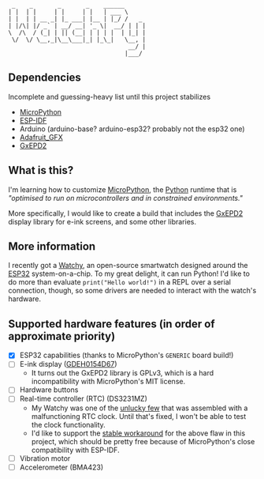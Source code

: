 ```
 _    _       _       _    ______
| |  | |     | |     | |   | ___ \
| |  | | __ _| |_ ___| |__ | |_/ /   _
| |/\| |/ _` | __/ __| '_ \|  __/ | | |
\  /\  / (_| | || (__| | | | |  | |_| |
 \/  \/ \__,_|\__\___|_| |_\_|   \__, |
                                  __/ |
                                 |___/
```

## Dependencies

Incomplete and guessing-heavy list until this project stabilizes

* [MicroPython](http://micropython.org/)
* [ESP-IDF](https://github.com/espressif/esp-idf)
* Arduino (arduino-base? arduino-esp32? probably not the esp32 one)
* [Adafruit_GFX](https://github.com/adafruit/Adafruit-GFX-Library)
* [GxEPD2](https://github.com/ZinggJM/GxEPD2)

## What is this?

I'm learning how to customize [MicroPython](http://micropython.org/),
the [Python](https://www.python.org/) runtime that is _"optimised to run
on microcontrollers and in constrained environments."_

More specifically, I would like to create a build that includes the
[GxEPD2](https://github.com/ZinggJM/GxEPD2) display library for e-ink screens,
and some other libraries.

## More information

I recently got a [Watchy](https://watchy.sqfmi.com/), an open-source smartwatch
designed around the [ESP32](https://en.wikipedia.org/wiki/ESP32) system-on-a-chip.
To my great delight, it can run Python! I'd like to do more than evaluate `print("Hello world!")`
in a REPL over a serial connection, though, so some drivers are needed to interact
with the watch's hardware.

## Supported hardware features (in order of approximate priority)

* [x] ESP32 capabilities (thanks to MicroPython's `GENERIC` board build!)
* [ ] E-ink display ([GDEH0154D67](doc/reference/GDEH0154D67-0111.pdf))
  * It turns out the GxEPD2 library is GPLv3, which is a hard incompatibility
    with MicroPython's MIT license.
* [ ] Hardware buttons
* [ ] Real-time controller (RTC) (DS3231MZ)
  * My Watchy was one of the [unlucky few](https://github.com/sqfmi/Watchy/issues/40#issuecomment-873029971)
    that was assembled with a malfunctioning RTC clock. Until that's fixed, I
    won't be able to test the clock functionality.
  * I'd like to support the [stable workaround](https://github.com/sqfmi/Watchy/issues/40#issuecomment-865497570)
    for the above flaw in this project, which should be pretty free because of MicroPython's close compatibility
    with ESP-IDF.
* [ ] Vibration motor
* [ ] Accelerometer (BMA423)
